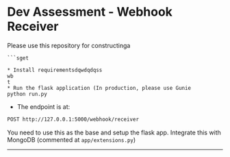 # Dev Assessment - Webhook Receiver

Please use this repository for constructinga
```bashxae
```sget

* Install requirementsdqwdqdqss
wb
t
* Run the flask application (In production, please use Gunie
python run.py
```

* The endpoint is at:

```bash
POST http://127.0.0.1:5000/webhook/receiver
```

You need to use this as the base and setup the flask app. Integrate this with MongoDB (commented at `app/extensions.py`)

*******************
